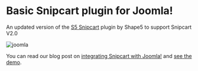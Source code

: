 # Basic Snipcart plugin for Joomla!

An updated version of the [S5 Snipcart](https://www.shape5.com/product_details/free_extensions/s5_snipcart.html) plugin by Shape5 to support Snipcart V2.0

![joomla](https://snipcart.com/media/175847/joomla-logo.png)

You can read our blog post on [integrating Snipcart with Joomla!](https://snipcart.com/blog/joomla-tutorial-developers-ecommerce-plugins) and [see the demo](https://snipcart-joomla-demo.herokuapp.com/).


